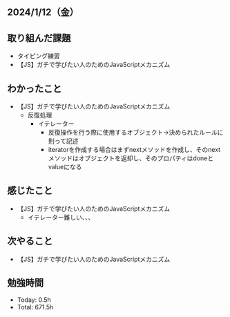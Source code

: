 ## 2024/1/12（金）

## 取り組んだ課題

- タイピング練習
- 【JS】ガチで学びたい人のためのJavaScriptメカニズム

## わかったこと
- 【JS】ガチで学びたい人のためのJavaScriptメカニズム
  - 反復処理
    - イテレーター
      - 反復操作を行う際に使用するオブジェクト→決められたルールに則って記述
      - iteratorを作成する場合はまずnextメソッドを作成し、そのnextメソッドはオブジェクトを返却し、そのプロパティはdoneとvalueになる

## 感じたこと 
- 【JS】ガチで学びたい人のためのJavaScriptメカニズム
  - イテレーター難しい、、、

## 次やること
- 【JS】ガチで学びたい人のためのJavaScriptメカニズム

## 勉強時間

- Today: 0.5h
- Total: 671.5h
